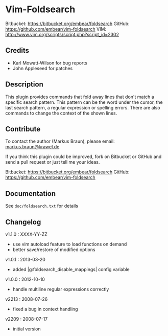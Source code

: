 # Vim-Foldsearch

Bitbucket: https://bitbucket.org/embear/foldsearch
GitHub: https://github.com/embear/vim-foldsearch
VIM: http://www.vim.org/scripts/script.php?script_id=2302

## Credits

  - Karl Mowatt-Wilson for bug reports
  - John Appleseed for patches

## Description

This plugin provides commands that fold away lines that don't match a specific
search pattern. This pattern can be the word under the cursor, the last search
pattern, a regular expression or spelling errors. There are also commands to
change the context of the shown lines.

## Contribute

To contact the author (Markus Braun), please email: markus.braun@krawel.de

If you think this plugin could be improved, fork on Bitbucket or GitHub and
send a pull request or just tell me your ideas.

Bitbucket: https://bitbucket.org/embear/foldsearch
GitHub: https://github.com/embear/vim-foldsearch

## Documentation

See `doc/foldsearch.txt` for details

## Changelog

v1.1.0 : XXXX-YY-ZZ
  - use vim autoload feature to load functions on demand
  - better save/restore of modified options

v1.0.1 : 2013-03-20
  - added |g:foldsearch_disable_mappings| config variable

v1.0.0 : 2012-10-10
  - handle multiline regular expressions correctly

v2213 : 2008-07-26
  - fixed a bug in context handling

v2209 : 2008-07-17
  - initial version
